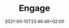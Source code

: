 ---
title: "Engage"
date: 2021-04-10T23:46:46+02:00
draft: false
description: "Interpretations of the Data"
fa_icon: fa-info-circle
noshowdate: true
noshowpager: true
layout: "engage-list"
---